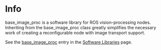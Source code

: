 # Info #

base\_image\_proc is a software library for ROS vision-processing nodes. Inheriting from the base\_image\_proc class greatly simplifies the necessary work of creating a reconfigurable node with image transport support.

See the [base\_image\_proc](http://code.google.com/p/seabee3-ros-pkg/wiki/SoftwareLibraries#base_image_proc) entry in the [Software Libraries](http://code.google.com/p/seabee3-ros-pkg/wiki/SoftwareLibraries) page.